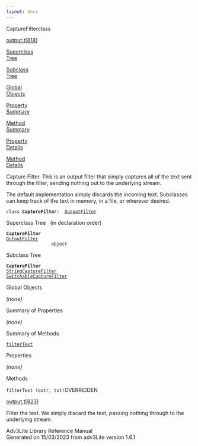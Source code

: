 ```yaml
---
layout: docs
---
```

<span class="title">CaptureFilter</span><span class="type">class</span>

[output.t](../file/output.t.html)\[[818](../source/output.t.html#818)\]

[Superclass  
Tree](#_SuperClassTree_)

[Subclass  
Tree](#_SubClassTree_)

[Global  
Objects](#_ObjectSummary_)

[Property  
Summary](#_PropSummary_)

[Method  
Summary](#_MethodSummary_)

[Property  
Details](#_Properties_)

[Method  
Details](#_Methods_)

<div class="fdesc">

Capture Filter. This is an output filter that simply captures all of the
text sent through the filter, sending nothing out to the underlying
stream.

The default implementation simply discards the incoming text. Subclasses
can keep track of the text in memory, in a file, or wherever desired.

`class `**`CaptureFilter`**` :   `[`OutputFilter`](../object/OutputFilter.html)

</div>

<span id="_SuperClassTree_"></span>

<div class="mjhd">

<span class="hdln">Superclass Tree</span>   (in declaration order)

</div>

**`CaptureFilter`**  
[`OutputFilter`](../object/OutputFilter.html)  
`                 object`  
<span id="_SubClassTree_"></span>

<div class="mjhd">

<span class="hdln">Subclass Tree</span>  

</div>

**`CaptureFilter`**  
[`StringCaptureFilter`](../object/StringCaptureFilter.html)  
[`SwitchableCaptureFilter`](../object/SwitchableCaptureFilter.html)  
<span id="_ObjectSummary_"></span>

<div class="mjhd">

<span class="hdln">Global Objects</span>  

</div>

*(none)* <span id="_PropSummary_"></span>

<div class="mjhd">

<span class="hdln">Summary of Properties</span>  

</div>





*(none)* <span id="_MethodSummary_"></span>

<div class="mjhd">

<span class="hdln">Summary of Methods</span>  

</div>

[`filterText`](#filterText)



<span id="_Properties_"></span>

<div class="mjhd">

<span class="hdln">Properties</span>  

</div>

*(none)* <span id="_Methods_"></span>

<div class="mjhd">

<span class="hdln">Methods</span>  

</div>

<span id="filterText"></span>

`filterText (ostr, txt)`<span class="rem">OVERRIDDEN</span>

[output.t](../file/output.t.html)\[[823](../source/output.t.html#823)\]

<div class="desc">

Filter the text. We simply discard the text, passing nothing through to
the underlying stream.

</div>

<div class="ftr">

Adv3Lite Library Reference Manual  
Generated on 15/03/2023 from adv3Lite version 1.6.1

</div>
